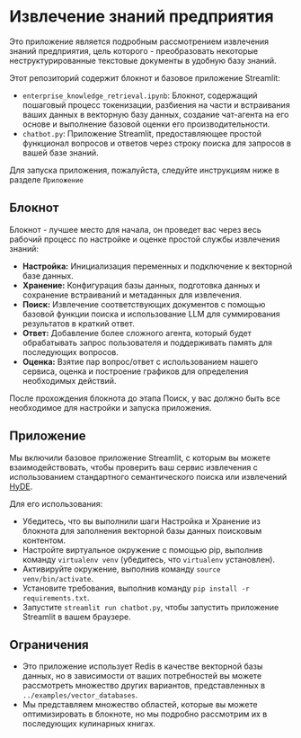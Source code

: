 # Извлечение знаний предприятия

Это приложение является подробным рассмотрением извлечения знаний предприятия, цель которого - преобразовать некоторые неструктурированные текстовые документы в удобную базу знаний.

Этот репозиторий содержит блокнот и базовое приложение Streamlit:
- `enterprise_knowledge_retrieval.ipynb`: Блокнот, содержащий пошаговый процесс токенизации, разбиения на части и встраивания ваших данных в векторную базу данных, создание чат-агента на его основе и выполнение базовой оценки его производительности.
- `chatbot.py`: Приложение Streamlit, предоставляющее простой функционал вопросов и ответов через строку поиска для запросов в вашей базе знаний.

Для запуска приложения, пожалуйста, следуйте инструкциям ниже в разделе ```Приложение```

## Блокнот

Блокнот - лучшее место для начала, он проведет вас через весь рабочий процесс по настройке и оценке простой службы извлечения знаний:
- **Настройка:** Инициализация переменных и подключение к векторной базе данных.
- **Хранение:** Конфигурация базы данных, подготовка данных и сохранение встраиваний и метаданных для извлечения.
- **Поиск:** Извлечение соответствующих документов с помощью базовой функции поиска и использование LLM для суммирования результатов в краткий ответ.
- **Ответ:** Добавление более сложного агента, который будет обрабатывать запрос пользователя и поддерживать память для последующих вопросов.
- **Оценка:** Взятие пар вопрос/ответ с использованием нашего сервиса, оценка и построение графиков для определения необходимых действий.

После прохождения блокнота до этапа Поиск, у вас должно быть все необходимое для настройки и запуска приложения.

## Приложение

Мы включили базовое приложение Streamlit, с которым вы можете взаимодействовать, чтобы проверить ваш сервис извлечения с использованием стандартного семантического поиска или извлечений [HyDE](https://arxiv.org/abs/2212.10496).

Для его использования:
- Убедитесь, что вы выполнили шаги Настройка и Хранение из блокнота для заполнения векторной базы данных поисковым контентом.
- Настройте виртуальное окружение с помощью pip, выполнив команду ```virtualenv venv``` (убедитесь, что ```virtualenv``` установлен).
- Активируйте окружение, выполнив команду ```source venv/bin/activate```.
- Установите требования, выполнив команду ```pip install -r requirements.txt```.
- Запустите ```streamlit run chatbot.py```, чтобы запустить приложение Streamlit в вашем браузере.

## Ограничения

- Это приложение использует Redis в качестве векторной базы данных, но в зависимости от ваших потребностей вы можете рассмотреть множество других вариантов, представленных в `../examples/vector_databases`.
- Мы представляем множество областей, которые вы можете оптимизировать в блокноте, но мы подробно рассмотрим их в последующих кулинарных книгах.
